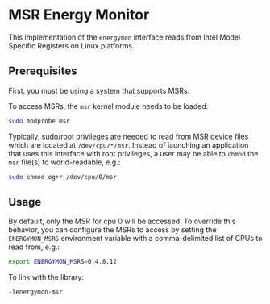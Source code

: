 # MSR Energy Monitor

This implementation of the `energymon` interface reads from Intel Model
Specific Registers on Linux platforms.

## Prerequisites

First, you must be using a system that supports MSRs.

To access MSRs, the `msr` kernel module needs to be loaded:

```sh
sudo modprobe msr
```

Typically, sudo/root privileges are needed to read from MSR device files
which are located at `/dev/cpu/*/msr`.
Instead of launching an application that uses this interface with root
privileges, a user may be able to `chmod` the `msr` file(s) to
world-readable, e.g.:

```sh
sudo chmod og+r /dev/cpu/0/msr
```

## Usage

By default, only the MSR for cpu 0 will be accessed.
To override this behavior, you can configure the MSRs to access by setting the
`ENERGYMON_MSRS` environment variable with a comma-delimited list of CPUs to
read from, e.g.:

```sh
export ENERGYMON_MSRS=0,4,8,12
```

To link with the library:

```
-lenergymon-msr
```
